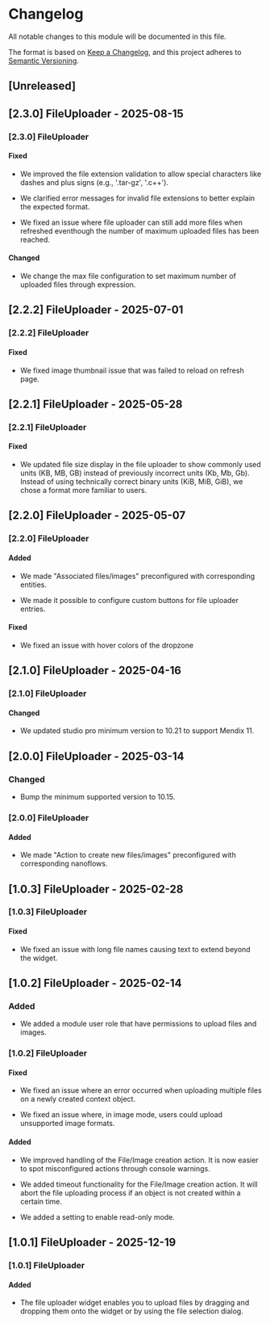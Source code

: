 # Changelog

All notable changes to this module will be documented in this file.

The format is based on [Keep a Changelog](https://keepachangelog.com/en/1.0.0/), and this project adheres to [Semantic Versioning](https://semver.org/spec/v2.0.0.html).

## [Unreleased]

## [2.3.0] FileUploader - 2025-08-15

### [2.3.0] FileUploader

#### Fixed

- We improved the file extension validation to allow special characters like dashes and plus signs (e.g., '.tar-gz', '.c++').

- We clarified error messages for invalid file extensions to better explain the expected format.

- We fixed an issue where file uploader can still add more files when refreshed eventhough the number of maximum uploaded files has been reached.

#### Changed

- We change the max file configuration to set maximum number of uploaded files through expression.

## [2.2.2] FileUploader - 2025-07-01

### [2.2.2] FileUploader

#### Fixed

- We fixed image thumbnail issue that was failed to reload on refresh page.

## [2.2.1] FileUploader - 2025-05-28

### [2.2.1] FileUploader

#### Fixed

- We updated file size display in the file uploader to show commonly used units (KB, MB, GB) instead of previously incorrect units (Kb, Mb, Gb). Instead of using technically correct binary units (KiB, MiB, GiB), we chose a format more familiar to users.

## [2.2.0] FileUploader - 2025-05-07

### [2.2.0] FileUploader

#### Added

- We made "Associated files/images" preconfigured with corresponding entities.

- We made it possible to configure custom buttons for file uploader entries.

#### Fixed

- We fixed an issue with hover colors of the dropzone

## [2.1.0] FileUploader - 2025-04-16

### [2.1.0] FileUploader

#### Changed

- We updated studio pro minimum version to 10.21 to support Mendix 11.

## [2.0.0] FileUploader - 2025-03-14

### Changed

- Bump the minimum supported version to 10.15.

### [2.0.0] FileUploader

#### Added

- We made "Action to create new files/images" preconfigured with corresponding nanoflows.

## [1.0.3] FileUploader - 2025-02-28

### [1.0.3] FileUploader

#### Fixed

- We fixed an issue with long file names causing text to extend beyond the widget.

## [1.0.2] FileUploader - 2025-02-14

### Added

- We added a module user role that have permissions to upload files and images.

### [1.0.2] FileUploader

#### Fixed

- We fixed an issue where an error occurred when uploading multiple files on a newly created context object.

- We fixed an issue where, in image mode, users could upload unsupported image formats.

#### Added

- We improved handling of the File/Image creation action. It is now easier to spot misconfigured actions through console warnings.

- We added timeout functionality for the File/Image creation action. It will abort the file uploading process if an object is not created within a certain time.

- We added a setting to enable read-only mode.

## [1.0.1] FileUploader - 2025-12-19

### [1.0.1] FileUploader

#### Added

- The file uploader widget enables you to upload files by dragging and dropping them onto the widget or by using the file selection dialog.
